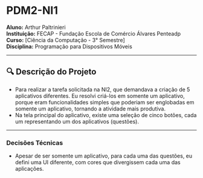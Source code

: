 # PDM2-NI1

**Aluno:** Arthur Paltrinieri  
**Instituição:** FECAP - Fundação Escola de Comércio Álvares Penteadp
**Curso:** [Ciência da Computação - 3° Semestre]  
**Disciplina:** Programação para Dispositivos Móveis 

---

## 🔍 Descrição do Projeto

- Para realizar a tarefa solicitada na NI2, que demandava a criação de 5 aplicativos diferentes. Eu resolvi criá-los em somente um aplicativo, porque eram funcionalidades simples que poderiam ser englobadas em somente um aplicativo, tornando a atividade mais produtiva.
- Na tela principal do aplicativo, existe uma seleção de cinco botões, cada um representando um dos aplicativos (questões).

---

### Decisões Técnicas

- Apesar de ser somente um aplicativo, para cada uma das questões, eu defini uma UI diferente, com cores que divergissem cada uma das aplicações.
